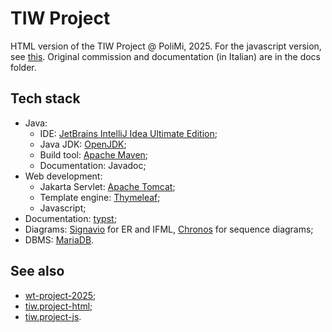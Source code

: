 # TIW Project

HTML version of the TIW Project @ PoliMi, 2025. For the javascript version, see [this](). Original commission and documentation (in Italian) are in the docs folder.

## Tech stack

- Java:
    - IDE: [JetBrains IntelliJ Idea Ultimate Edition](https://www.jetbrains.com/idea/);
    - Java JDK: [OpenJDK](https://openjdk.java.net/);
    - Build tool: [Apache Maven](https://maven.apache.org/);
    - Documentation: Javadoc;
- Web development:
    - Jakarta Servlet: [Apache Tomcat](https://tomcat.apache.org/);
    - Template engine: [Thymeleaf](https://www.thymeleaf.org/);
    - Javascript;
- Documentation: [typst](https://typst.app/);
- Diagrams: [Signavio](https://www.signavio.com) for ER and IFML, [Chronos](https://typst.app/universe/package/chronos/) for sequence diagrams;
- DBMS: [MariaDB](https://mariadb.org/).

## See also

- [wt-project-2025](https://github.com/VictuarVi/wt-project-2025);
- [tiw.project-html](https://github.com/campanamattia/tiw.project-html);
- [tiw.project-js](https://github.com/campanamattia/tiw.project-js).
